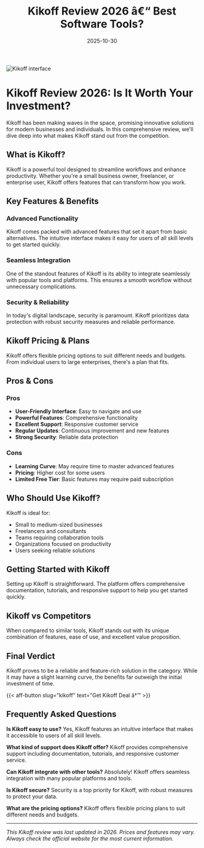 ﻿---
title: "Kikoff Review 2026 â€“ Best Software Tools?"
date: 2025-10-30
draft: false
rating: 4.8
category: "Software Tools"
tags: ["software-tools", "review", "2026"]
description: "Comprehensive Kikoff review 2026. Discover if this  tool is the best choice for your needs."
keywords: "kikoff, Kikoff, review, software tools, 2026, best software tools"
image: "https://images.unsplash.com/photo-1555949963-aa79dcee981c?w=800&h=400&fit=crop&crop=center"
---

![Kikoff interface](https://images.unsplash.com/photo-1555949963-aa79dcee981c?w=800&h=400&fit=crop&crop=center)

# Kikoff Review 2026: Is It Worth Your Investment?

Kikoff has been making waves in the  space, promising innovative solutions for modern businesses and individuals. In this comprehensive review, we'll dive deep into what makes Kikoff stand out from the competition.

## What is Kikoff?

Kikoff is a powerful  tool designed to streamline workflows and enhance productivity. Whether you're a small business owner, freelancer, or enterprise user, Kikoff offers features that can transform how you work.

## Key Features & Benefits

### Advanced Functionality
Kikoff comes packed with advanced features that set it apart from basic alternatives. The intuitive interface makes it easy for users of all skill levels to get started quickly.

### Seamless Integration
One of the standout features of Kikoff is its ability to integrate seamlessly with popular tools and platforms. This ensures a smooth workflow without unnecessary complications.

### Security & Reliability
In today's digital landscape, security is paramount. Kikoff prioritizes data protection with robust security measures and reliable performance.

## Kikoff Pricing & Plans

Kikoff offers flexible pricing options to suit different needs and budgets. From individual users to large enterprises, there's a plan that fits.

## Pros & Cons

### Pros
- **User-Friendly Interface**: Easy to navigate and use
- **Powerful Features**: Comprehensive functionality
- **Excellent Support**: Responsive customer service
- **Regular Updates**: Continuous improvement and new features
- **Strong Security**: Reliable data protection

### Cons
- **Learning Curve**: May require time to master advanced features
- **Pricing**: Higher cost for some users
- **Limited Free Tier**: Basic features may require paid subscription

## Who Should Use Kikoff?

Kikoff is ideal for:
- Small to medium-sized businesses
- Freelancers and consultants
- Teams requiring collaboration tools
- Organizations focused on productivity
- Users seeking reliable  solutions

## Getting Started with Kikoff

Setting up Kikoff is straightforward. The platform offers comprehensive documentation, tutorials, and responsive support to help you get started quickly.

## Kikoff vs Competitors

When compared to similar tools, Kikoff stands out with its unique combination of features, ease of use, and excellent value proposition.

## Final Verdict

Kikoff proves to be a reliable and feature-rich solution in the  category. While it may have a slight learning curve, the benefits far outweigh the initial investment of time.

{{< aff-button slug="kikoff" text="Get Kikoff Deal â†’" >}}

## Frequently Asked Questions

**Is Kikoff easy to use?**
Yes, Kikoff features an intuitive interface that makes it accessible to users of all skill levels.

**What kind of support does Kikoff offer?**
Kikoff provides comprehensive support including documentation, tutorials, and responsive customer service.

**Can Kikoff integrate with other tools?**
Absolutely! Kikoff offers seamless integration with many popular platforms and tools.

**Is Kikoff secure?**
Security is a top priority for Kikoff, with robust measures to protect your data.

**What are the pricing options?**
Kikoff offers flexible pricing plans to suit different needs and budgets.

---

*This Kikoff review was last updated in 2026. Prices and features may vary. Always check the official website for the most current information.*
